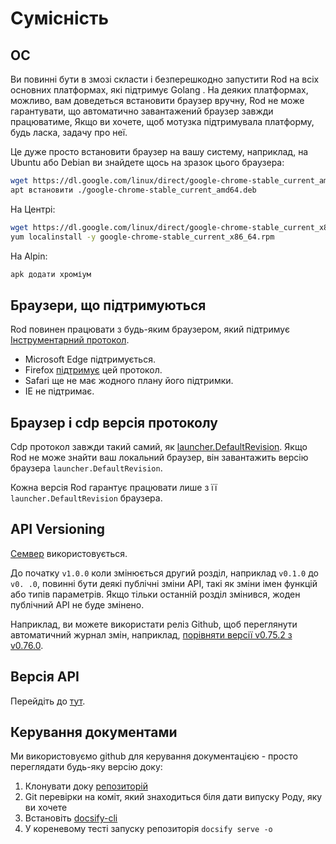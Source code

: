 # Сумісність

## ОС

Ви повинні бути в змозі скласти і безперешкодно запустити Rod на всіх основних платформах, які підтримує Golang . На деяких платформах, можливо, вам доведеться встановити браузер вручну, Rod не може гарантувати, що автоматично завантажений браузер завжди працюватиме, Якщо ви хочете, щоб мотузка підтримувала платформу, будь ласка, задачу про неї.

Це дуже просто встановити браузер на вашу систему, наприклад, на Ubuntu або Debian ви знайдете щось на зразок цього браузера:

```bash
wget https://dl.google.com/linux/direct/google-chrome-stable_current_amd64.deb
apt встановити ./google-chrome-stable_current_amd64.deb
```

На Центрі:

```bash
wget https://dl.google.com/linux/direct/google-chrome-stable_current_x86_64.rpm
yum localinstall -y google-chrome-stable_current_x86_64.rpm
```

На Alpin:

```bash
apk додати хроміум
```

## Браузери, що підтримуються

Rod повинен працювати з будь-яким браузером, який підтримує [Інструментарний протокол](https://chromedevtools.github.io/devtools-protocol/).

- Microsoft Edge підтримується.
- Firefox [підтримує](https://wiki.mozilla.org/Remote) цей протокол.
- Safari ще не має жодного плану його підтримки.
- IE не підтримає.

## Браузер і cdp версія протоколу

Cdp протокол завжди такий самий, як [launcher.DefaultRevision](https://pkg.go.dev/github.com/go-rod/rod/lib/launcher#DefaultRevision). Якщо Rod не може знайти ваш локальний браузер, він завантажить версію браузера `launcher.DefaultRevision`.

Кожна версія Rod гарантує працювати лише з її `launcher.DefaultRevision` браузера.

## API Versioning

[Семвер](https://semver.org/) використовується.

До початку `v1.0.0` коли змінюється другий розділ, наприклад `v0.1.0` до `v0. .0`, повинні бути деякі публічні зміни API, такі як зміни імен функцій або типів параметрів. Якщо тільки останній розділ змінився, жоден публічний API не буде змінено.

Наприклад, ви можете використати реліз Github, щоб переглянути автоматичний журнал змін, наприклад, [порівняти версії v0.75.2 з v0.76.0](https://github.com/go-rod/rod/compare/v0.75.2...v0.76.0).

## Версія API

Перейдіть до [тут](https://pkg.go.dev/github.com/go-rod/rod?tab=versions).

## Керування документами

Ми використовуємо github для керування документацією - просто переглядати будь-яку версію доку:

1. Клонувати доку [репозиторій](https://github.com/go-rod/go-rod.github.io.git)
2. Git перевірки на коміт, який знаходиться біля дати випуску Роду, яку ви хочете
3. Встановіть [docsify-cli](https://docsify.js.org/#/quickstart)
4. У кореневому тесті запуску репозиторія `docsify serve -o`
